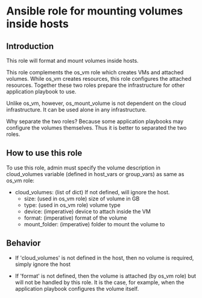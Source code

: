 # Ansible role for mounting volumes inside hosts

## Introduction

This role will format and mount volumes inside hosts.

This role complements the os_vm role which creates VMs and attached volumes.
While os_vm creates resources, this role configures the attached resources.
Together these two roles prepare the infrastructure for other application
playbook to use.

Unlike os_vm, however, os_mount_volume is not dependent on the cloud
infrastructure. It can be used alone in any infrastructure.

Why separate the two roles? Because some application playbooks may configure
the volumes themselves. Thus it is better to separated the two roles.


## How to use this role

To use this role, admin must specify the volume description in cloud_volumes
variable (defined in host_vars or group_vars) as same as os_vm role:

  - cloud_volumes: (list of dict) If not defined, will ignore the host.
      - size: (used in os_vm role) size of volume in GB
      - type: (used in os_vm role) volume type
      - device: (imperative) device to attach inside the VM
      - format: (imperative) format of the volume
      - mount_folder: (imperative) folder to mount the volume to

## Behavior

 - If 'cloud_volumes' is not defined in the host, then no volume is required,
   simply ignore the host

 - If 'format' is not defined, then the volume is attached (by os_vm role) but
   will not be handled by this role. It is the case, for example, when the
   application playbook configures the volume itself.
